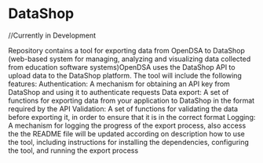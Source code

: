 # DataShop
//Currently in Development

Repository contains a tool for exporting data from OpenDSA to DataShop (web-based system for managing, analyzing and visualizing data collected from education software systems)OpenDSA uses the DataShop API to upload data to the DataShop platform. The tool will include the following features:
Authentication: A mechanism for obtaining an API key from DataShop and using it to authenticate requests
Data export: A set of functions for exporting data from your application to DataShop in the format required by the API
Validation: A set of functions for validating the data before exporting it, in order to ensure that it is in the correct format
Logging: A mechanism for logging the progress of the export process, also access the the README file will be updated according on description how to use the tool, including instructions for installing the dependencies, configuring the tool, and running the export process
